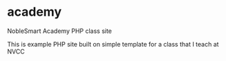 # academy
NobleSmart Academy PHP class site

This is example PHP site built on simple template for a class that I teach at NVCC
